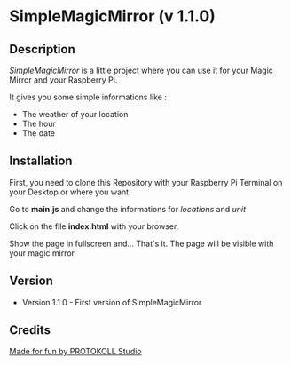 # SimpleMagicMirror (v 1.1.0)

## Description
*SimpleMagicMirror* is a little project where you can use it for your Magic Mirror and your Raspberry Pi.

It gives you some simple informations like :

* The weather of your location
* The hour
* The date

## Installation
First, you need to clone this Repository with your Raspberry Pi Terminal on your Desktop or where you want.

Go to **main.js** and change the informations for *locations* and *unit*

Click on the file **index.html** with your browser.

Show the page in fullscreen and... That's it. The page will be visible with your magic mirror


## Version
* Version 1.1.0 - First version of SimpleMagicMirror

## Credits
[Made for fun by PROTOKOLL Studio](https://protokoll-studio.com)
